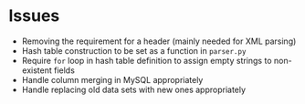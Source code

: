 # Issues
  - Removing the requirement for a header (mainly needed for XML parsing)
  - Hash table construction to be set as a function in `parser.py`
  - Require `for` loop in hash table definition to assign empty strings to non-existent fields
  - Handle column merging in MySQL appropriately
  - Handle replacing old data sets with new ones appropriately
